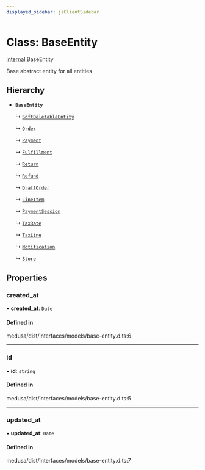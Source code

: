 ```yaml
---
displayed_sidebar: jsClientSidebar
---
```


# Class: BaseEntity

[internal](../modules/internal.md).BaseEntity

Base abstract entity for all entities

## Hierarchy

- **`BaseEntity`**

  ↳ [`SoftDeletableEntity`](internal.SoftDeletableEntity.md)

  ↳ [`Order`](internal.Order.md)

  ↳ [`Payment`](internal.Payment.md)

  ↳ [`Fulfillment`](internal.Fulfillment.md)

  ↳ [`Return`](internal.Return.md)

  ↳ [`Refund`](internal.Refund.md)

  ↳ [`DraftOrder`](internal.DraftOrder.md)

  ↳ [`LineItem`](internal.LineItem.md)

  ↳ [`PaymentSession`](internal.PaymentSession.md)

  ↳ [`TaxRate`](internal.TaxRate.md)

  ↳ [`TaxLine`](internal.TaxLine.md)

  ↳ [`Notification`](internal-11.Notification.md)

  ↳ [`Store`](internal-23.Store.md)

## Properties

### created\_at

• **created\_at**: `Date`

#### Defined in

medusa/dist/interfaces/models/base-entity.d.ts:6

___

### id

• **id**: `string`

#### Defined in

medusa/dist/interfaces/models/base-entity.d.ts:5

___

### updated\_at

• **updated\_at**: `Date`

#### Defined in

medusa/dist/interfaces/models/base-entity.d.ts:7
